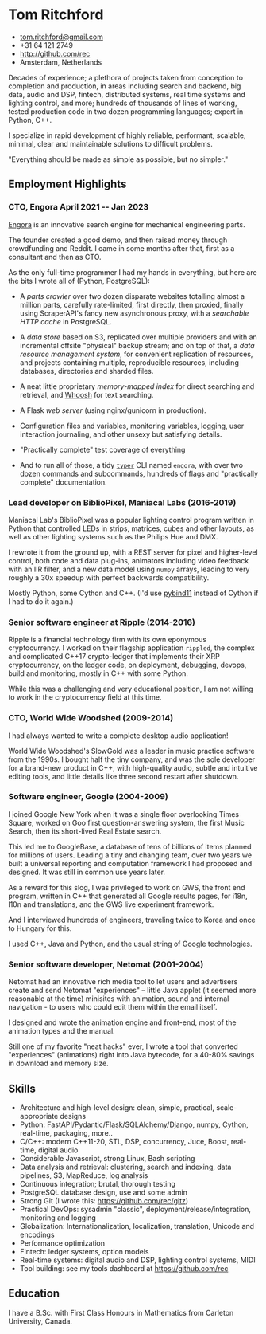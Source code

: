 # Tom Ritchford

- <tom.ritchford@gmail.com>
- +31 64 121 2749
- http://github.com/rec
- Amsterdam, Netherlands

Decades of experience; a plethora of projects taken from conception to
completion and production, in areas including search and backend, big data,
audio and DSP, fintech, distributed systems, real time systems and lighting
control, and more; hundreds of thousands of lines of working, tested production
code in two dozen programming languages; expert in Python, C++.

I specialize in rapid development of highly reliable, performant, scalable,
minimal, clear and maintainable solutions to difficult problems.

"Everything should be made as simple as possible, but no simpler."

## Employment Highlights

### <span>CTO, Engora</span> <span>April 2021 -- Jan 2023</span>

[Engora](https://search.engora.tech/) is an innovative search engine for mechanical
engineering parts.

The founder created a good demo, and then raised money through crowdfunding and
Reddit. I came in some months after that, first as a consultant and then as CTO.

As the only full-time programmer I had my hands in everything, but here are the
bits I wrote all of (Python, PostgreSQL):

* A _parts crawler_ over two dozen disparate websites totalling almost a million
parts, carefully rate-limited, first directly, then proxied, finally using
ScraperAPI's fancy new asynchronous proxy, with a _searchable HTTP cache_ in
PostgreSQL.

* A _data store_ based on S3, replicated over multiple providers and with an
incremental offsite "physical" backup stream; and on top of that, a _data
resource management system_, for convenient replication of resources, and
projects containing multiple, reproducible resources, including databases,
directories and sharded files.

* A neat little proprietary _memory-mapped index_ for direct searching and
retrieval, and [Whoosh](https://whoosh.readthedocs.io/en/latest/) for text
searching.

* A Flask _web server_ (using nginx/gunicorn in production).

* Configuration files and variables, monitoring variables, logging, user
interaction journaling, and other unsexy but satisfying details.

* "Practically complete" test coverage of everything

* And to run all of those, a tidy [`typer`](https://typer.tiangolo.com/) CLI
named `engora`, with over two dozen commands and subcommands, hundreds of flags
and "practically complete" documentation.

### <span>Lead developer on BiblioPixel, Maniacal Labs</span> <span> (2016-2019)

Maniacal Lab's BiblioPixel was a popular lighting control program written in
Python that controlled LEDs in strips, matrices, cubes and other layouts, as
well as other lighting systems such as the Philips Hue and DMX.

I rewrote it from the ground up, with a REST server for pixel and higher-level
control, both code and data plug-ins, animators including video feedback with an
IIR filter, and a new data model using `numpy` arrays, leading to very roughly a
30x speedup with perfect backwards compatibility.

Mostly Python, some Cython and C++. (I'd use
[pybind11](https://pybind11.readthedocs.io/en/stable/) instead of Cython if I
had to do it again.)

### <span>Senior software engineer at Ripple </span> <span>(2014-2016) </span>

Ripple is a financial technology firm with its own eponymous cryptocurrency. I
worked on their flagship application `rippled`, the complex and complicated
C++17 crypto-ledger that implements their XRP cryptocurrency, on the ledger
code, on deployment, debugging, devops, build and monitoring, mostly in C++ with
some Python.

While this was a challenging and very educational position, I am not willing to work in
the cryptocurrency field at this time.

### <span>CTO, World Wide Woodshed </span> <span>(2009-2014) </span>

I had always wanted to write a complete desktop audio application!

World Wide Woodshed's SlowGold was a leader in music practice software from the
1990s. I bought half the tiny company, and was the sole developer for a
brand-new product in C++, with high-quality audio, subtle and intuitive editing
tools, and little details like three second restart after shutdown.

### <span>Software engineer, Google </span> <span> (2004-2009) </span>

I joined Google New York when it was a single floor overlooking Times Square,
worked on Goo first question-answering system, the first Music Search, then
its short-lived Real Estate search.

This led me to GoogleBase, a database of tens of billions of items planned for
millions of users. Leading a tiny and changing team, over two years we built a
universal reporting and computation framework I had proposed and designed. It
was still in common use years later.

As a reward for this slog, I was privileged to work on GWS, the front end program,
written in C++ that generated all Google results pages, for i18n, l10n and translations,
and the GWS live experiment framework.

And I interviewed hundreds of engineers, traveling twice to Korea and once to
Hungary for this.

I used C++, Java and Python, and the usual string of Google technologies.

### <span> Senior software developer, Netomat </span> <span> (2001-2004) </span>

Netomat had an innovative rich media tool to let users and advertisers create
and send Netomat "experiences" – little Java applet (it seemed more reasonable
at the time) minisites with animation, sound and internal navigation - to users
who could edit them within the email itself.

I designed and wrote the animation engine and front-end, most of the animation
types and the manual.

Still one of my favorite "neat hacks" ever, I wrote a tool that converted
"experiences" (animations) right into Java bytecode, for a 40-80% savings in
download and memory size.

## Skills
- Architecture and high-level design: clean, simple, practical, scale-appropriate designs
- Python: FastAPI/Pydantic/Flask/SQLAlchemy/Django, numpy, Cython, real-time, packaging, more..
- C/C++: modern C++11-20, STL, DSP, concurrency, Juce, Boost, real-time, digital audio
- Considerable Javascript, strong Linux,  Bash scripting
- Data analysis and retrieval: clustering, search and indexing, data pipelines,
  S3, MapReduce, log analysis
- Continuous integration; brutal, thorough testing
- PostgreSQL database design, use and some admin
- Strong Git (I wrote this: https://github.com/rec/gitz)
- Practical DevOps: sysadmin "classic", deployment/release/integration, monitoring and logging
- Globalization: Internationalization, localization, translation, Unicode and encodings
- Performance optimization
- Fintech: ledger systems, option models
- Real-time systems: digital audio and DSP, lighting control systems, MIDI
- Tool building: see my tools dashboard at https://github.com/rec

## Education
I have a B.Sc. with First Class Honours in Mathematics from Carleton University, Canada.
